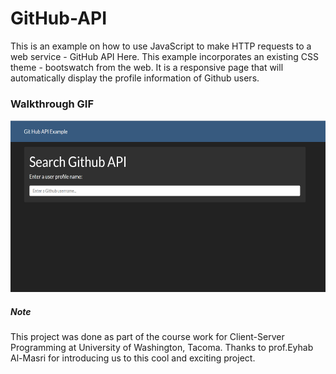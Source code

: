 # GitHub-API
This is an example on how to use JavaScript to make HTTP requests to a web service - GitHub API Here. This example incorporates an existing CSS theme - bootswatch from the web. It is a responsive page that will automatically display the profile information of Github users.

### Walkthrough GIF
<img src="Walkthrough.gif" width=600 height=275><br>

##### Note
This project was done as part of the course work for Client-Server Programming at University of Washington, Tacoma.
Thanks to prof.Eyhab Al-Masri for introducing us to this cool and exciting project.

